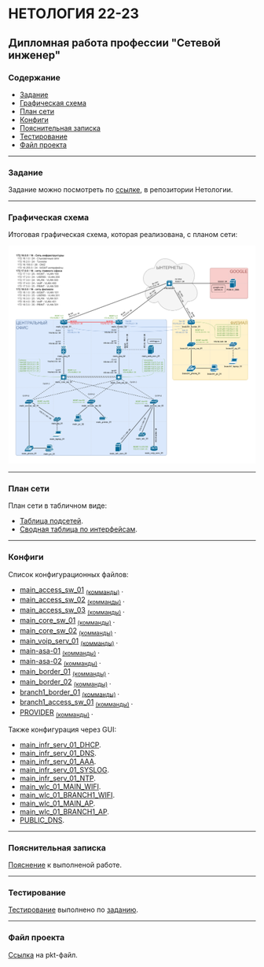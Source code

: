 #  НЕТОЛОГИЯ 22-23

## Дипломная работа профессии "Сетевой инженер"

### Содержание

- [Задание](#Задание)
- [Графическая схема](#Графическая-схема)
- [План сети](#План-сети)
- [Конфиги](#Конфиги)
- [Пояснительная записка](#Пояснительная-записка)
- [Тестирование](#Тестирование)
- [Файл проекта](#Файл-проекта)

---

### Задание

Задание можно посмотреть по [ссылке](https://github.com/netology-code/ntw-diplom/blob/main/README.md), в репозитории Нетологии.

---

### Графическая схема

Итоговая графическая схема, которая реализована, с планом сети:

<img src="source/layout.png" width="800">

---

### План сети

План сети в табличном виде:
- [Таблица подсетей](tables/subnets.md).
- [Сводная таблица по интерфейсам](tables/interfaces.md).

---

### Конфиги

Список конфигурационных файлов:
- [main_access_sw_01](source/configs_txt/01-main_access_sw_01_startup-config.txt) <sub> [(комманды)](source/commands_txt/01-main_access_sw_01.txt) </sub>.
- [main_access_sw_02](source/configs_txt/02-main_access_sw_02_startup-config.txt) <sub> [(комманды)](source/commands_txt/02-main_access_sw_02.txt) </sub>.
- [main_access_sw_03](source/configs_txt/03-main_access_sw_03_startup-config.txt) <sub> [(комманды)](source/commands_txt/03-main_access_sw_03.txt) </sub>.
- [main_core_sw_01](source/configs_txt/04-main_core_sw_01_startup-config.txt) <sub> [(комманды)](source/commands_txt/04-main_core_sw_01.txt) </sub>.
- [main_core_sw_02](source/configs_txt/05-main_core_sw_02_startup-config.txt) <sub> [(комманды)](source/commands_txt/05-main_core_sw_02.txt) </sub>.
- [main_voip_serv_01](source/configs_txt/06-main_voip_serv_01_startup-config.txt) <sub> [(комманды)](source/commands_txt/06-main_voip_serv_01.txt) </sub>.
- [main-asa-01](source/configs_txt/07-main-asa-01_startup-config.txt) <sub> [(комманды)](source/commands_txt/07-main_asa_01.txt) </sub>.
- [main-asa-02](source/configs_txt/08-main-asa-02_startup-config.txt) <sub> [(комманды)](source/commands_txt/08-main_asa_02.txt) </sub>.
- [main_border_01](source/configs_txt/09-main_border_01_startup-config.txt) <sub> [(комманды)](source/commands_txt/09-main_border_01.txt) </sub>.
- [main_border_02](source/configs_txt/10-main_border_02_startup-config.txt) <sub> [(комманды)](source/commands_txt/10-main_border_02.txt) </sub>.
- [branch1_border_01](source/configs_txt/11-branch1_border_01_startup-config.txt) <sub> [(комманды)](source/commands_txt/11-branch1_border_01.txt) </sub>.
- [branch1_access_sw_01](source/configs_txt/12-branch1_access_sw_01_startup-config.txt) <sub> [(комманды)](source/commands_txt/12-branch1_access_sw_01.txt) </sub>.
- [PROVIDER](source/configs_txt/13-PROVIDER_startup-config.txt) <sub> [(комманды)](source/commands_txt/13-PROVIDER.txt) </sub>.

Также конфигурация через GUI:
- [main_infr_serv_01_DHCP](source/configs_gui/01-main_infr_serv_01_DHCP.png).
- [main_infr_serv_01_DNS](source/configs_gui/02-main_infr_serv_01_DNS.png).
- [main_infr_serv_01_AAA](source/configs_gui/03-main_infr_serv_01_AAA.png).
- [main_infr_serv_01_SYSLOG](source/configs_gui/04-main_infr_serv_01_SYSLOG.png).
- [main_infr_serv_01_NTP](source/configs_gui/05-main_infr_serv_01_NTP.png).
- [main_wlc_01_MAIN_WIFI](source/configs_gui/06-main_wlc_01_MAIN_WIFI.png).
- [main_wlc_01_BRANCH1_WIFI](source/configs_gui/07-main_wlc_01_BRANCH1_WIFI.png).
- [main_wlc_01_MAIN_AP](source/configs_gui/08-main_wlc_01_MAIN_AP.png).
- [main_wlc_01_BRANCH1_AP](source/configs_gui/09-main_wlc_01_BRANCH1_AP.png).
- [PUBLIC_DNS](source/configs_gui/10-PUBLIC_DNS.png).

---

### Пояснительная записка

[Пояснение](https://github.com/mkAdmin11/crpnt-final/tree/main/explanation#пояснительная-записка) к выполненой работе.

---

### Тестирование

[Тестирование](https://github.com/mkAdmin11/crpnt-final/tree/main/testing#тестирование) выполнено по [заданию](https://github.com/netology-code/ntw-diplom/blob/main#тестирование).

---

### Файл проекта

[Ссылка](cpt) на pkt-файл.

